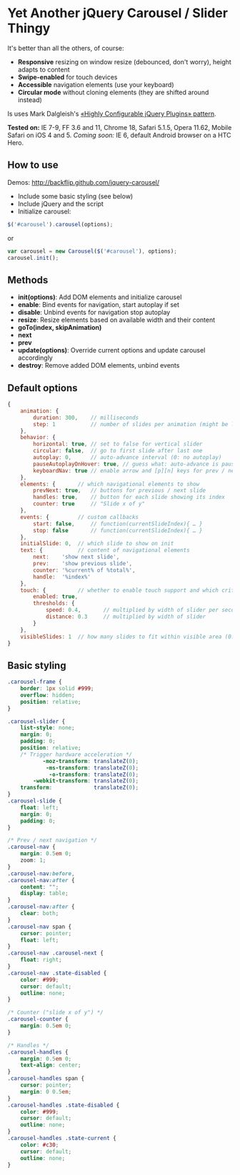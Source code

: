 # Yet Another jQuery Carousel / Slider Thingy

It's better than all the others, of course:

* **Responsive** resizing on window resize (debounced, don't worry), height adapts to content
* **Swipe-enabled** for touch devices
* **Accessible** navigation elements (use your keyboard)
* **Circular mode** without cloning elements (they are shifted around instead)

Is uses Mark Dalgleish's [«Highly Configurable jQuery Plugins» pattern](http://markdalgleish.com/2011/05/creating-highly-configurable-jquery-plugins/).

**Tested on:** IE 7-9, FF 3.6 and 11, Chrome 18, Safari 5.1.5, Opera 11.62, Mobile Safari on iOS 4 and 5.
*Coming soon:* IE 6, default Android browser on a HTC Hero.

## How to use

Demos: http://backflip.github.com/jquery-carousel/

* Include some basic styling (see below)
* Include jQuery and the script
* Initialize carousel:
 
```js
$('#carousel').carousel(options);
``` 

or 

```js
var carousel = new Carousel($('#carousel'), options);
carousel.init();
```

## Methods

* **init(options)**: Add DOM elements and initialize carousel
* **enable**: Bind events for navigation, start autoplay if set
* **disable**: Unbind events for navigation stop autoplay
* **resize**: Resize elements based on available width and their content
* **goTo(index, skipAnimation)**
* **next**
* **prev**
* **update(options)**: Override current options and update carousel accordingly
* **destroy**: Remove added DOM elements, unbind events

## Default options

```js
{
	animation: {
		duration: 300,    // milliseconds
		step: 1           // number of slides per animation (might be lower than number of visible slides)
	},
	behavior: {
		horizontal: true, // set to false for vertical slider
		circular: false,  // go to first slide after last one
		autoplay: 0,      // auto-advance interval (0: no autoplay)
		pauseAutoplayOnHover: true, // guess what: auto-advance is paused when hovering the container
		keyboardNav: true // enable arrow and [p][n] keys for prev / next actions
	},
	elements: {       // which navigational elements to show
		prevNext: true,   // buttons for previous / next slide
		handles: true,    // button for each slide showing its index
		counter: true     // "Slide x of y"
	},
	events: {         // custom callbacks
		start: false,     // function(currentSlideIndex){ … }
		stop: false       // function(currentSlideIndex){ … }
	},
	initialSlide: 0,  // which slide to show on init
	text: {           // content of navigational elements
		next:    'show next slide',
		prev:    'show previous slide',
		counter: '%current% of %total%',
		handle:  '%index%'
	},
	touch: {          // whether to enable touch support and which criteria to use for swipe movement
		enabled: true,
		thresholds: {
			speed: 0.4,       // multiplied by width of slider per second
			distance: 0.3     // multiplied by width of slider
		}
	},
	visibleSlides: 1  // how many slides to fit within visible area (0: calculate based on initial width)
}
```

## Basic styling

```css
.carousel-frame {
	border: 1px solid #999;
	overflow: hidden;
	position: relative;
}

.carousel-slider {
	list-style: none;
	margin: 0;
	padding: 0;
	position: relative;
	/* Trigger hardware acceleration */
		   -moz-transform: translateZ(0);
		    -ms-transform: translateZ(0);
		     -o-transform: translateZ(0);
		-webkit-transform: translateZ(0);
	transform:             translateZ(0);
}
.carousel-slide {
	float: left;
	margin: 0;
	padding: 0;
}

/* Prev / next navigation */
.carousel-nav {
	margin: 0.5em 0;
	zoom: 1;
}
.carousel-nav:before,
.carousel-nav:after {
	content: "";
	display: table;
}
.carousel-nav:after {
	clear: both;
}
.carousel-nav span {
	cursor: pointer;
	float: left;
}
.carousel-nav .carousel-next {
	float: right;
}
.carousel-nav .state-disabled {
	color: #999;
	cursor: default;
	outline: none;
}

/* Counter ("slide x of y") */
.carousel-counter {
	margin: 0.5em 0;
}

/* Handles */
.carousel-handles {
	margin: 0.5em 0;
	text-align: center;
}
.carousel-handles span {
	cursor: pointer;
	margin: 0 0.5em;
}
.carousel-handles .state-disabled {
	color: #999;
	cursor: default;
	outline: none;
}
.carousel-handles .state-current {
	color: #c30;
	cursor: default;
	outline: none;
}
```